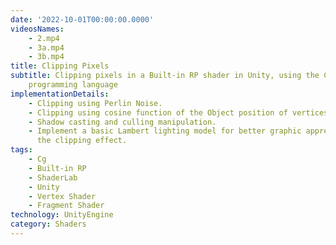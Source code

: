 ```yaml
---
date: '2022-10-01T00:00:00.0000'
videosNames:
    - 2.mp4
    - 3a.mp4
    - 3b.mp4
title: Clipping Pixels
subtitle: Clipping pixels in a Built-in RP shader in Unity, using the Cg
    programming language
implementationDetails:
    - Clipping using Perlin Noise.
    - Clipping using cosine function of the Object position of vertices.
    - Shadow casting and culling manipulation.
    - Implement a basic Lambert lighting model for better graphic appreciation of
      the clipping effect.
tags:
    - Cg
    - Built-in RP
    - ShaderLab
    - Unity
    - Vertex Shader
    - Fragment Shader
technology: UnityEngine
category: Shaders
---
```

